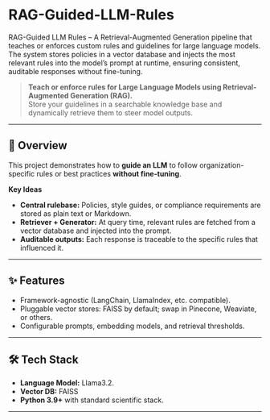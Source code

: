 # RAG-Guided-LLM-Rules
RAG-Guided LLM Rules – A Retrieval-Augmented Generation pipeline that teaches or enforces custom rules and guidelines for large language models. The system stores policies in a vector database and injects the most relevant rules into the model’s prompt at runtime, ensuring consistent, auditable responses without fine-tuning.

> **Teach or enforce rules for Large Language Models using Retrieval-Augmented Generation (RAG).**  
> Store your guidelines in a searchable knowledge base and dynamically retrieve them to steer model outputs.

---

## 🚀 Overview
This project demonstrates how to **guide an LLM** to follow organization-specific rules or best practices **without fine-tuning**.

**Key Ideas**
- **Central rulebase:** Policies, style guides, or compliance requirements are stored as plain text or Markdown.
- **Retriever + Generator:** At query time, relevant rules are fetched from a vector database and injected into the prompt.
- **Auditable outputs:** Each response is traceable to the specific rules that influenced it.

---

## ✨ Features
- Framework-agnostic (LangChain, LlamaIndex, etc. compatible).
- Pluggable vector stores: FAISS by default; swap in Pinecone, Weaviate, or others.
- Configurable prompts, embedding models, and retrieval thresholds.

---

## 🛠️ Tech Stack
- **Language Model:** Llama3.2.
- **Vector DB:** FAISS
- **Python 3.9+** with standard scientific stack.

---
